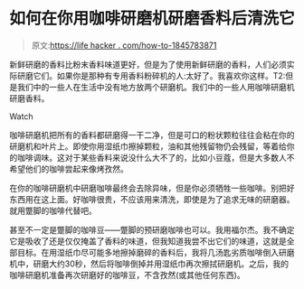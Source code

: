 # 如何在你用咖啡研磨机研磨香料后清洗它

> 原文:[https://life hacker . com/how-to-1845783871](https://lifehacker.com/how-to-clean-your-coffee-grinder-after-youve-used-it-to-1845783871)

新鲜研磨的香料比粉末香料味道更好，但是为了使用新鲜研磨的香料，人们必须实际研磨它们。如果你是那种有专用香料粉碎机的人:太好了。我喜欢你这样。T2:但是我们中的一些人在生活中没有地方放两个研磨机。我们中的一些人用咖啡研磨机研磨香料。

Watch

咖啡研磨机把所有的香料都研磨得一干二净，但是可口的粉状颗粒往往会粘在你的研磨机和叶片上。即使你用湿纸巾擦掉颗粒，油和其他残留物仍会残留，等着给你的咖啡调味。这对于某些香料来说没什么大不了的，比如小豆蔻，但是大多数人不希望他们的咖啡尝起来像烤孜然。

在你的咖啡研磨机中研磨咖啡最终会去除异味，但是你必须牺牲一些咖啡。别把好东西用在这上面。好咖啡很贵，不应该用来清洗，即使是为了追求无味的研磨器。就用蹩脚的咖啡代替吧。

甚至不一定是蹩脚的咖啡豆——蹩脚的预研磨咖啡也可以。我用福尔杰。我不确定它是吸收了还是仅仅掩盖了香料的味道，但我知道我尝不出它们的味道，这就是全部目标。在用湿纸巾尽可能多地擦掉磨碎的香料后，我将几汤匙劣质咖啡倒入研磨机中，研磨大约30秒，然后将咖啡倒掉并用湿纸巾再次擦拭研磨机。之后，我的咖啡研磨机准备再次研磨好的咖啡豆，不含孜然(或其他任何东西)。
